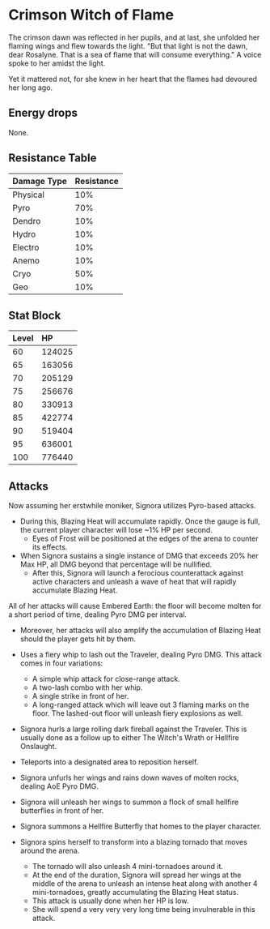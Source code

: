 # Crimson Witch of Flame

The crimson dawn was reflected in her pupils, and at last, she unfolded her flaming wings and flew towards the light.
"But that light is not the dawn, dear Rosalyne. That is a sea of flame that will consume everything."
A voice spoke to her amidst the light.

Yet it mattered not, for she knew in her heart that the flames had devoured her long ago.

## Energy drops

None.

## Resistance Table

| Damage Type | Resistance |
| :---------- | :--------- |
| Physical    | 10%        |
| Pyro        | 70%        |
| Dendro      | 10%        |
| Hydro       | 10%        |
| Electro     | 10%        |
| Anemo       | 10%        |
| Cryo        | 50%        |
| Geo         | 10%        |

## Stat Block

| Level | HP     |
| :---- | :----- |
| 60    | 124025 |
| 65    | 163056 |
| 70    | 205129 |
| 75    | 256676 |
| 80    | 330913 |
| 85    | 422774 |
| 90    | 519404 |
| 95    | 636001 |
| 100   | 776440 |

## Attacks

Now assuming her erstwhile moniker, Signora utilizes Pyro-based attacks.

* During this, Blazing Heat will accumulate rapidly. Once the gauge is full, the current player character will lose ~1% HP per second.
  * Eyes of Frost will be positioned at the edges of the arena to counter its effects.
* When Signora sustains a single instance of DMG that exceeds 20% her Max HP, all DMG beyond that percentage will be nullified.
  * After this, Signora will launch a ferocious counterattack against active characters and unleash a wave of heat that will rapidly accumulate Blazing Heat.

All of her attacks will cause Embered Earth: the floor will become molten for a short period of time, dealing Pyro DMG per interval.

* Moreover, her attacks will also amplify the accumulation of Blazing Heat should the player gets hit by them.

* Uses a fiery whip to lash out the Traveler, dealing Pyro DMG. This attack comes in four variations:
  * A simple whip attack for close-range attack.
  * A two-lash combo with her whip.
  * A single strike in front of her.
  * A long-ranged attack which will leave out 3 flaming marks on the floor. The lashed-out floor will unleash fiery explosions as well.
* Signora hurls a large rolling dark fireball against the Traveler. This is usually done as a follow up to either The Witch's Wrath or Hellfire Onslaught.
* Teleports into a designated area to reposition herself.
* Signora unfurls her wings and rains down waves of molten rocks, dealing AoE Pyro DMG.
* Signora will unleash her wings to summon a flock of small hellfire butterflies in front of her.
* Signora summons a Hellfire Butterfly that homes to the player character.
* Signora spins herself to transform into a blazing tornado that moves around the arena.
  * The tornado will also unleash 4 mini-tornadoes around it.
  * At the end of the duration, Signora will spread her wings at the middle of the arena to unleash an intense heat along with another 4 mini-tornadoes, greatly accumulating the Blazing Heat status.
  * This attack is usually done when her HP is low.
  * She will spend a very very very long time being invulnerable in this attack.